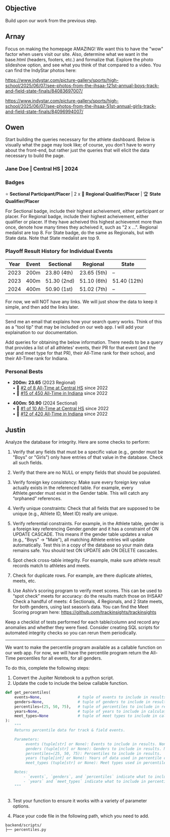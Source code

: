 ## Objective
Build upon our work from the previous step.

## Arnay
Focus on making the homepage AMAZING! We want this to have the "wow" factor when users visit our site. Also, determine what we want in the base.html (headers, footers, etc.) and formalize that. Explore the photo slideshow option, and see what you think of that compared to a video. You can find the IndyStar photos here: 

https://www.indystar.com/picture-gallery/sports/high-school/2025/06/07/see-photos-from-the-ihsaa-121st-annual-boys-track-and-field-state-finals/84083697007/

https://www.indystar.com/picture-gallery/sports/high-school/2025/06/07/see-photos-from-the-ihsaa-51st-annual-girls-track-and-field-state-finals/84096994007/

## Owen
Start building the queries necessary for the athlete dashboard. Below is visually what the page may look like; of course, you don't have to worry about the front-end, but rather just the queries that will elicit the data necessary to build the page. 

### Jane Doe | Central HS | 2024

### Badges

⭐ **Sectional Participant/Placer** | 2 x 🏅 **Regional Qualifier/Placer** | 🏆 **State Qualifier/Placer** 

For Sectional badge, include their highest acheivement, either participant or placer. 
For Regional badge, include their highest acheivement, either qualifier or placer. If they have acheived this highest achievemnt more than once, denote how many times they acheived it, such as "2 x ...". Regional medalist are top 8.
For State badge, do the same as Regionals, but with State data. Note that State medalist are top 9. 

### Playoff Result History for Individual Events
| Year | Event | Sectional | Regional | State |
|------|-------|-----------|---------|-------|
| 2023 | 200m  | 23.80 (4th) | 23.65 (5th) | – |
| 2023 | 400m  | 51.30 (2nd) | 51.10 (6th) | 51.40 (12th) |
| 2024 | 400m  | 50.90 (1st) | 51.02 (7th) | – |

For now, we will NOT have any links. We will just show the data to keep it simple, and then add the links later. 

---

Send me an email that explains how your search query works. Think of this as a "tool tip" that may be included on our web app. I will add your explaination to our documentation. 

Add queries for obtaining the below information. There needs to be a query that provides a list of all athletes' events, their PR for that event (and the year and meet type for that PR), their All-Time rank for their school, and their All-Time rank for Indiana. 

### Personal Bests  

- **200m:** **23.65** (2023 Regional)  
   • 🏫 [#2 of 8 All-Time at Central HS](#school-200m-ranking) since 2022  
   • 🏅 [#15 of 450 All-Time in Indiana](#state-200m-ranking) since 2022  

- **400m:** **50.90** (2024 Sectional)  
   • 🏫 [#1 of 10 All-Time at Central HS](#school-400m-ranking) since 2022  
   • 🏅 [#12 of 420 All-Time in Indiana](#state-400m-ranking) since 2022 

## Justin
Analyze the database for integrity. Here are some checks to perform:
1. Verify that any fields that must be a specific value (e.g., gender must be "Boys" or "Girls") only have entries of that value in the database. Check all such fields.

2. Verify that there are no NULL or empty fields that should be populated.

3. Verify foreign key consistency: Make sure every foreign key value actually exists in the referenced table. For example, every Athlete.gender must exist in the Gender table. This will catch any “orphaned” references.

4. Verify unique constraints: Check that all fields that are supposed to be unique (e.g., Athlete ID, Meet ID) really are unique.

5. Verify referential constraints. For example, in the Athlete table, gender is a foreign key referencing Gender.gender and it has a constraint of ON UPDATE CASCADE. This means if the gender table updates a value (e.g., "Boys" → "Male"), all matching Athlete entries will update automatically. Test this in a copy of the database so your main data remains safe. You should test ON UPDATE adn ON DELETE cascades.

6. Spot check cross-table integrity. For example, make sure athlete result records match to athletes and meets. 

7. Check for duplicate rows. For example, are there duplicate ahletes, meets, etc.

8. Use Ashiv’s scoring program to verify meet scores. This can be used to “spot check” meets for accuracy: do the results match those on IHSAA? Check a handful of meets: 4 Sectionals, 4 Regionals, and 2 State meets, for both genders, using last season’s data. You can find the Meet Scoring program here: https://github.com/trackinsights/trackinsights
   
Keep a checklist of tests performed for each table/column and record any anomalies and whether they were fixed. Consider creating 
SQL scripts for automated integrity checks so you can rerun them periodically.

---

We want to make the percentile program available as a callable function on our web app. For now, we will have the percentile program return the All-Time percentiles for all events, for all genders. 

To do this, complete the following steps:

1) Convert the Jupiter Notebook to a python script.
2) Update the code to include the below callable function. 

```python
def get_percentiles(
    events=None,                # tuple of events to include in results. None means all events.
    genders=None,               # tuple of genders to include in results. None means both Boys and Girls.
    percentiles=(25, 50, 75),   # tuple of percentiles to include in results.
    years=None,                 # tuple of years to include in calculation, or None
    meet_types=None             # tuple of meet types to include in calculation, or None
):
    """
    Returns percentile data for track & field events.

    Parameters:
         events (tuple[str] or None): Events to include in results. None means all events.
         genders (tuple[str] or None): Genders to include in results. None means both Boys and Girls.
         percentiles=(25, 50, 75): Percentiles to include in results.
         years (tuple[int] or None): Years of data used in percentile calculations. None means all years.
         meet_types (tuple[str] or None): Meet types used in percentile calculations. None means all meet types.

    Notes:
        - `events`, `genders`, and `percentiles` indicate what to include in results.
        - `years` and `meet_types` indicate what to include in percentile calculation. Percentiles are aggregated across all selected years and meet types, not split by them.
    """
    
```

3) Test your function to ensure it works with a variety of parameter options.
   
5) Place your code file in the following path, which you need to add.

```
backend/scripts/
├── percentiles.py
```


